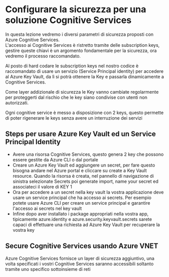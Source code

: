 # Configurare la sicurezza per una soluzione Cognitive Services

In questa lezione vedremo i diversi parametri di sicurezza proposti con Azure Cognitive Services.<br>
L'accesso ai Cognitive Services è ristretto tramite delle subscription keys, gestire queste chiavi è un argomento fondamentale per la sicurezza, ora vedremo il processo raccomandato.

Al posto di hard codare le subscription keys nel nostro codice è raccomandato di usare un servizio (Service Principal identity) per accedere al Azure Key Vault, da lì si potrà ottenere la Key e passarla dinamicamente a Cognitive Services.

Come layer addizionale di sicurezza le Key vanno cambiate regolarmente per proteggerti dal rischio che le key siano condivise con utenti non autorizzati.

Ogni cognitive service è messo a disposizione con 2 keys, questo permette di poter rigenerare le keys senza avere un interruzione dei servizi

## Steps per usare Azure Key Vault ed un Service Principal Identity

- Avere una risorsa Cognitive Services, questo genera 2 key che possono essere gestite da Azure CLI o dal portale
- Creare un Azure Key Vault ed aggiungere un secret, per fare questo bisogna andare nel Azure portal e cliccare su create a Key Vault resource. Quando la risorsa è creata, nel pannello di navigazione di sinistra selezionate Secrets poi generate import, name your secret ed associateci il valore di KEY 1
- Ora per accedere a un secret nella key vault la vostra applicazione deve usare un service principal che ha accesso ai secrets. Per esempio potete usare Azure CLI per creare un service principal e garantire l'accesso ai secrets nel key vault
- Infine dopo aver installato i package appropriati nella vostra app, tipicamente azure.identity e azure.security.keyvault.secrets sarete capaci di effettuare una richiesta ad Azure Key Vault per recuperare la vostra key

## Secure Cognitive Services usando Azure VNET

Azure Cognitive Services fornisce un layer di sicurezza aggiuntivo, una volta specificati i vostri Cognitive Services saranno accessibili soltanto tramite uno specifico sottoinsieme di reti
